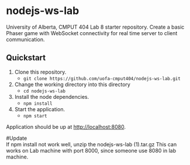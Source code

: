 # nodejs-ws-lab

University of Alberta, CMPUT 404 Lab 8 starter repository. Create a basic Phaser
game with WebSocket connectivity for real time server to client communication.

## Quickstart

1. Clone this repository.
    * `git clone https://github.com/uofa-cmput404/nodejs-ws-lab.git`
2. Change the working directory into this directory
    * `cd nodejs-ws-lab`
3. Install the node dependencies.
    * `npm install`
4. Start the application.
    * `npm start`

Application should be up at [http://localhost:8080](http://localhost:8080).


#Update  
If npm install not work well, unzip the nodejs-ws-lab (1).tar.gz
This can works on Lab machine with port 8000, since someone use 8080 in lab machine.
